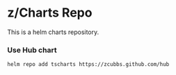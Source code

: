 # z/Charts Repo

This is a helm charts repository.

### Use Hub chart
`helm repo add tscharts https://zcubbs.github.com/hub`
